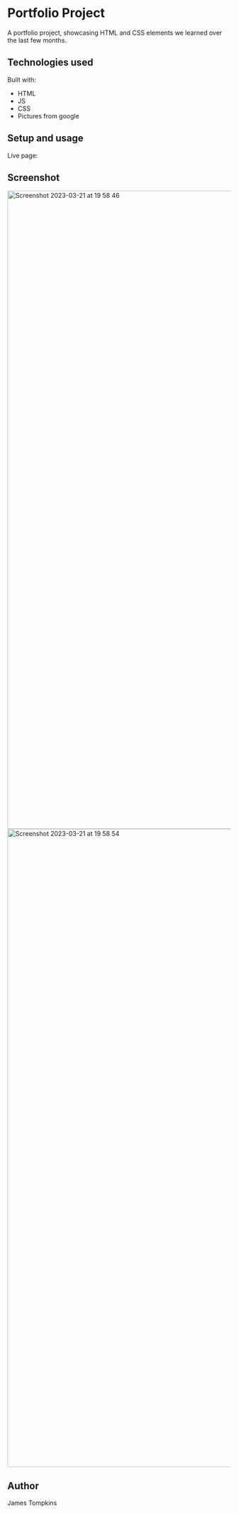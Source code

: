 # Portfolio Project 
A portfolio project, showcasing HTML and CSS elements we learned over the last few months.

## Technologies used

Built with: 

- HTML
- JS
- CSS
- Pictures from google

## Setup and usage

Live page: 

## Screenshot
<img width="1440" alt="Screenshot 2023-03-21 at 19 58 46" src="https://user-images.githubusercontent.com/92925082/226700192-2a1f61ea-3652-4358-bc02-33300ceed3a7.png">
<img width="1440" alt="Screenshot 2023-03-21 at 19 58 54" src="https://user-images.githubusercontent.com/92925082/226700233-bba83561-8fe7-4b08-a66c-0d247e14fbfd.png">


## Author

James Tompkins

